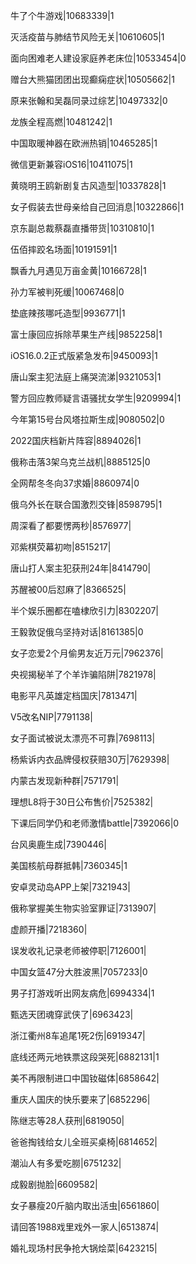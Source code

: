 牛了个牛游戏|10683339|1

灭活疫苗与肺结节风险无关|10610605|1

面向困难老人建设家庭养老床位|10533454|0

赠台大熊猫团团出现癫痫症状|10505662|1

原来张翰和吴磊同录过综艺|10497332|0

龙族全程高燃|10481242|1

中国取暖神器在欧洲热销|10465285|1

微信更新兼容iOS16|10411075|1

黄晓明王鸥新剧复古风造型|10337828|1

女子假装去世母亲给自己回消息|10322866|1

京东副总裁蔡磊直播带货|10310810|1

伍佰摔跤名场面|10191591|1

飘香九月遇见万亩金黄|10166728|1

孙力军被判死缓|10067468|0

垫底辣孩哪吒造型|9936771|1

富士康回应拆除苹果生产线|9852258|1

iOS16.0.2正式版紧急发布|9450093|1

唐山案主犯法庭上痛哭流涕|9321053|1

警方回应教师疑言语骚扰女学生|9209994|1

今年第15号台风塔拉斯生成|9080502|0

2022国庆档新片阵容|8894026|1

俄称击落3架乌克兰战机|8885125|0

全网帮冬冬向37求婚|8860974|0

俄乌外长在联合国激烈交锋|8598795|1

周深看了都要愣两秒|8576977|

邓紫棋荧幕初吻|8515217|

唐山打人案主犯获刑24年|8414790|

苏醒被00后怼麻了|8366525|

半个娱乐圈都在嗑棣欣引力|8302207|

王毅敦促俄乌坚持对话|8161385|0

女子恋爱2个月偷男友近万元|7962376|

央视揭秘羊了个羊诈骗陷阱|7821978|

电影平凡英雄定档国庆|7813471|

V5改名NIP|7791138|

女子面试被说太漂亮不可靠|7698113|

杨紫诉内衣品牌侵权获赔30万|7629398|

内蒙古发现新种群|7571791|

理想L8将于30日公布售价|7525382|

下课后同学仍和老师激情battle|7392066|0

台风奥鹿生成|7390446|

美国核航母群抵韩|7360345|1

安卓灵动岛APP上架|7321943|

俄称掌握美生物实验室罪证|7313907|

虚颜开播|7218360|

误发收礼记录老师被停职|7126001|

中国女篮47分大胜波黑|7057233|0

男子打游戏听出网友病危|6994334|1

甄选天团魂穿武侠了|6963423|

浙江衢州8车追尾1死2伤|6919347|

底线还两元地铁票这段哭死|6882131|1

美不再限制进口中国钕磁体|6858642|

重庆人国庆的快乐要来了|6852296|

陈继志等28人获刑|6819050|

爸爸掏钱给女儿全班买桌椅|6814652|

潮汕人有多爱吃朥|6751232|

成毅剧抛脸|6609582|

女子暴瘦20斤脑内取出活虫|6561860|

请回答1988戏里戏外一家人|6513874|

婚礼现场村民争抢大锅烩菜|6423215|

